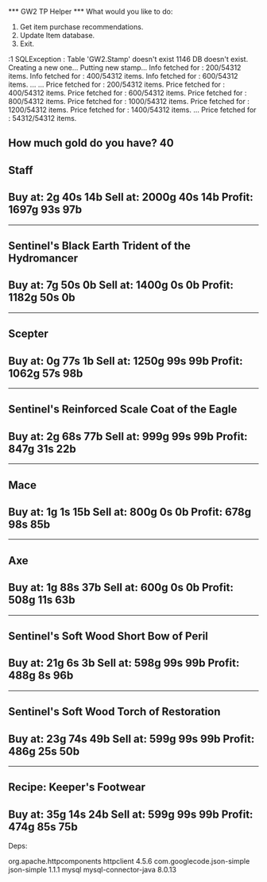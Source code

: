 *** GW2 TP Helper ***
What would you like to do: 
1. Get item purchase recommendations.
2. Update Item database.
3. Exit.

:1
SQLException : Table 'GW2.Stamp' doesn't exist 1146
DB doesn't exist. Creating a new one...
Putting new stamp...
Info fetched for : 200/54312 items.
Info fetched for : 400/54312 items.
Info fetched for : 600/54312 items.
...
...
Price fetched for : 200/54312 items.
Price fetched for : 400/54312 items.
Price fetched for : 600/54312 items.
Price fetched for : 800/54312 items.
Price fetched for : 1000/54312 items.
Price fetched for : 1200/54312 items.
Price fetched for : 1400/54312 items.
...
Price fetched for : 54312/54312 items.

How much gold do you have?
40
--------------------------------------
Staff
--------------------------------------
Buy at: 2g 40s 14b
Sell at: 2000g 40s 14b
Profit: 1697g 93s 97b
--------------------------------------

--------------------------------------
Sentinel's Black Earth Trident of the Hydromancer
--------------------------------------
Buy at: 7g 50s 0b
Sell at: 1400g 0s 0b
Profit: 1182g 50s 0b
--------------------------------------

--------------------------------------
Scepter
--------------------------------------
Buy at: 0g 77s 1b
Sell at: 1250g 99s 99b
Profit: 1062g 57s 98b
--------------------------------------

--------------------------------------
Sentinel's Reinforced Scale Coat of the Eagle
--------------------------------------
Buy at: 2g 68s 77b
Sell at: 999g 99s 99b
Profit: 847g 31s 22b
--------------------------------------

--------------------------------------
Mace
--------------------------------------
Buy at: 1g 1s 15b
Sell at: 800g 0s 0b
Profit: 678g 98s 85b
--------------------------------------

--------------------------------------
Axe
--------------------------------------
Buy at: 1g 88s 37b
Sell at: 600g 0s 0b
Profit: 508g 11s 63b
--------------------------------------

--------------------------------------
Sentinel's Soft Wood Short Bow of Peril
--------------------------------------
Buy at: 21g 6s 3b
Sell at: 598g 99s 99b
Profit: 488g 8s 96b
--------------------------------------

--------------------------------------
Sentinel's Soft Wood Torch of Restoration
--------------------------------------
Buy at: 23g 74s 49b
Sell at: 599g 99s 99b
Profit: 486g 25s 50b
--------------------------------------

--------------------------------------
Recipe: Keeper's Footwear
--------------------------------------
Buy at: 35g 14s 24b
Sell at: 599g 99s 99b
Profit: 474g 85s 75b
--------------------------------------

Deps:

<dependencies>
    <!-- https://mvnrepository.com/artifact/org.apache.httpcomponents/httpclient -->
    <dependency>
        <groupId>org.apache.httpcomponents</groupId>
        <artifactId>httpclient</artifactId>
        <version>4.5.6</version>
    </dependency>
    <!-- https://mvnrepository.com/artifact/com.googlecode.json-simple/json-simple -->
    <dependency>
        <groupId>com.googlecode.json-simple</groupId>
        <artifactId>json-simple</artifactId>
        <version>1.1.1</version>
    </dependency>
    <dependency>
        <groupId>mysql</groupId>
        <artifactId>mysql-connector-java</artifactId>
        <version>8.0.13</version>
    </dependency>    
</dependencies>
